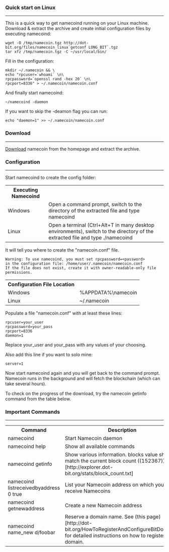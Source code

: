### Quick start on Linux
***
This is a quick way to get namecoind running on your Linux machine.
Download & extract the archive and create initial configuration files by executing namecoind:


```Shell
wget -O /tmp/namecoin.tgz http://dot-bit.org/files/namecoin_linux`getconf LONG_BIT`.tgz
tar xfz /tmp/namecoin.tgz -C ~/usr/local/bin/
```

Fill in the configuration:

```Shell
mkdir ~/.namecoin && \
echo "rpcuser=`whoami` \n\
rpcpassword=`openssl rand -hex 20` \n\
rpcport=8336" > ~/.namecoin/namecoin.conf
```

And finally start namecoind:

`~/namecoind -daemon`

If you want to skip the -deamon flag you can run:

`echo "daemon=1" >> ~/.namecoin/namecoin.conf`

### Download
***
[Download](http://dot-bit.org) namecoin from the homepage and extract the archive. 

### Configuration
***
Start namecoind to create the config folder: 

<table>
<th>Executing Namecoind<th>
<tr><td>Windows</td><td>Open a command prompt, switch to the directory of the extracted file and type
namecoind</td>
</tr>
<tr>
<td>Linux</td><td>Open a terminal (Ctrl+Alt+T in many desktop environments), switch to the directory of the extracted file and type
./namecoind</td>
</tr>
</table>

It will tell you where to create the "namecoin.conf" file.

```Shell
Warning: To use namecoind, you must set rpcpassword=<password>
in the configuration file: /home/user/.namecoin/namecoin.conf
If the file does not exist, create it with owner-readable-only file permissions.
```
<table>
<th>Configuration File Location</th>
<tr>
<td>Windows</td><td>%APPDATA%\namecoin</td>
</tr>
<tr>
<td>Linux</td><td>~/.namecoin</td>
</tr>
</table>

Populate a file "namecoin.conf" with at least these lines: 

```
rpcuser=your_user
rpcpassword=your_pass
rpcport=8336
daemon=1
```

Replace your_user and your_pass with any values of your choosing.

Also add this line if you want to solo mine: 

```
server=1
```
Now start namecoind again and you will get back to the command prompt. Namecoin runs in the background and will fetch the blockchain (which can take several hours).

To check on the progress of the download, try the namecoin getinfo command from the table below. 

### Important Commands
***

<table>
<th>Command</th><th>Description</th>
<tr>
<td>namecoind</td><td>Start Namecoin daemon</td>
</tr>
<tr>
<td>namecoind help</td><td>Show all available commands</td>
</tr>
<tr>
<td>namecoind getinfo</td><td> 	Show various information. blocks value should match the current block count ((152367))[http://explorer.dot-bit.org/stats/block_count.txt]</td>
</tr>
<tr>
<td>namecoind listreceivedbyaddress 0 true</td><td>List your Namecoin address on which you can receive Namecoins </td>
</tr>
<tr>
<td>namecoind getnewaddress</td><td>Create a new Namecoin address </td>
</tr>
<tr>
<td>namecoind name_new d/foobar</td><td>Reserve a domain name. See (this page)[http://dot-bit.org/HowToRegisterAndConfigureBitDomains] for detailed instructions on how to register a domain.</td>
</tr>
</table>